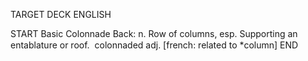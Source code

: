 TARGET DECK
ENGLISH

START
Basic
Colonnade
Back: n. Row of columns, esp. Supporting an entablature or roof.  colonnaded adj. [french: related to *column]
END
